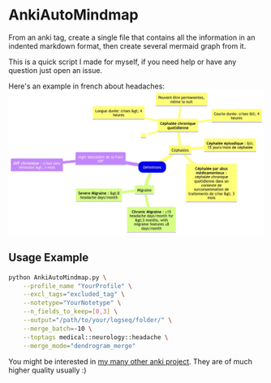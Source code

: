 # AnkiAutoMindmap
From an anki tag, create a single file that contains all the information in an indented markdown format, then create several mermaid graph from it.

This is a quick script I made for myself, if you need help or have any question just open an issue.

Here's an example in french about headaches:
![](./example.jpg)

## Usage Example

```bash
python AnkiAutoMindmap.py \
    --profile_name "YourProfile" \
    --excl_tags="excluded_tag" \
    --notetype="YourNotetype" \
    --n_fields_to_keep=[0,3] \
    --output="/path/to/your/logseq/folder/" \
    --merge_batch=-10 \
    --toptags medical::neurology::headache \
    --merge_mode="dendrogram_merge"
```

You might be interested in [my many other anki project](https://github.com/thiswillbeyourgithub?tab=repositories&q=anki&type=&language=&sort=). They are of much higher quality usually :)
